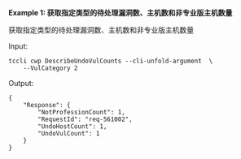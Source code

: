 **Example 1: 获取指定类型的待处理漏洞数、主机数和非专业版主机数量**

获取指定类型的待处理漏洞数、主机数和非专业版主机数量

Input: 

```
tccli cwp DescribeUndoVulCounts --cli-unfold-argument  \
    --VulCategory 2
```

Output: 
```
{
    "Response": {
        "NotProfessionCount": 1,
        "RequestId": "req-561002",
        "UndoHostCount": 1,
        "UndoVulCount": 1
    }
}
```

